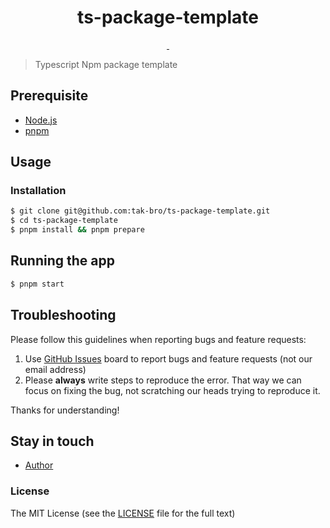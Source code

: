 <h1 align="center">ts-package-template</h1>

<p align="center">
  <a aria-label="last commit" href="https://github.com/tak-bro/ts-package-template/commits/main">
    <img alt="" src="https://img.shields.io/github/last-commit/tak-bro/ts-package-template.svg">
  </a>
  <a aria-label="license" href="https://github.com/tak-bro/ts-package-template/blob/main/LICENSE">
    <img src="https://img.shields.io/github/license/tak-bro/ts-package-template.svg" alt="">
  </a>
</p>

> Typescript Npm package template

## Prerequisite

-   [Node.js](https://nodejs.org/)
-   [pnpm](https://pnpm.io/)

## Usage

### Installation

```bash
$ git clone git@github.com:tak-bro/ts-package-template.git
$ cd ts-package-template
$ pnpm install && pnpm prepare
```

## Running the app

```bash
$ pnpm start
```

## Troubleshooting

Please follow this guidelines when reporting bugs and feature requests:

1. Use [GitHub Issues](https://github.com/tak-bro/ts-package-template/issues) board to report bugs and feature requests (not our email address)
2. Please **always** write steps to reproduce the error. That way we can focus on fixing the bug, not scratching our heads trying to reproduce it.

Thanks for understanding!

## Stay in touch

-   [Author](https://env-tak.github.io/)

### License

The MIT License (see the [LICENSE](https://github.com/tak-bro/ts-package-template/blob/main/LICENSE) file for the full text)

